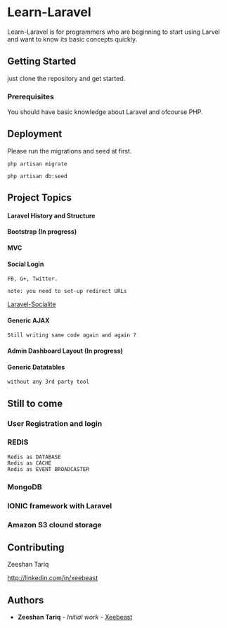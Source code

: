 # Learn-Laravel

Learn-Laravel is for programmers who are beginning to start using Larvel and want to know its basic concepts quickly.

## Getting Started

just clone the repository and get started.

### Prerequisites

You should have basic knowledge about Laravel and ofcourse PHP.

## Deployment

Please run the migrations and seed at first.

	php artisan migrate

	php artisan db:seed


## Project Topics

#### Laravel History and Structure
#### Bootstrap (In progress)
#### MVC
#### Social Login 
	
	FB, G+, Twitter.

	note: you need to set-up redirect URLs

<a href='https://github.com/laravel/socialite#configuration'> Laravel-Socialite  </a> 

#### Generic AJAX
	
	Still writing same code again and again ?

#### Admin Dashboard Layout (In progress)

#### Generic Datatables
	
	without any 3rd party tool

## Still to come

### User Registration and login

### REDIS

	Redis as DATABASE
	Redis as CACHE
	Redis as EVENT BROADCASTER

### MongoDB

### IONIC framework with Laravel

### Amazon S3 clound storage

##

## Contributing

Zeeshan Tariq

http://linkedin.com/in/xeebeast


## Authors

* **Zeeshan Tariq** - *Initial work* - [Xeebeast](https://github.com/Xeebeast)

